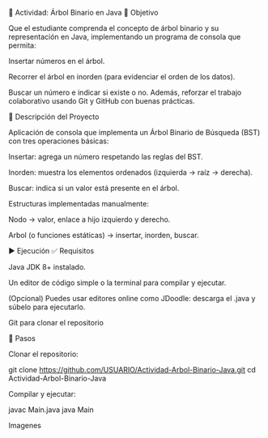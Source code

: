 
🌳 Actividad: Árbol Binario en Java
🎯 Objetivo

Que el estudiante comprenda el concepto de árbol binario y su representación en Java, implementando un programa de consola que permita:

Insertar números en el árbol.

Recorrer el árbol en inorden (para evidenciar el orden de los datos).

Buscar un número e indicar si existe o no.
Además, reforzar el trabajo colaborativo usando Git y GitHub con buenas prácticas.

🧩 Descripción del Proyecto

Aplicación de consola que implementa un Árbol Binario de Búsqueda (BST) con tres operaciones básicas:

Insertar: agrega un número respetando las reglas del BST.

Inorden: muestra los elementos ordenados (izquierda → raíz → derecha).

Buscar: indica si un valor está presente en el árbol.

Estructuras implementadas manualmente:

Nodo → valor, enlace a hijo izquierdo y derecho.

Arbol (o funciones estáticas) → insertar, inorden, buscar.

▶️ Ejecución
✅ Requisitos

Java JDK 8+ instalado.

Un editor de código simple o la terminal para compilar y ejecutar.

(Opcional) Puedes usar editores online como JDoodle: descarga el .java y súbelo para ejecutarlo.

Git para clonar el repositorio     

🧪 Pasos

Clonar el repositorio:

git clone https://github.com/USUARIO/Actividad-Arbol-Binario-Java.git
cd Actividad-Arbol-Binario-Java


Compilar y ejecutar:

javac Main.java
java Main


Imagenes 
